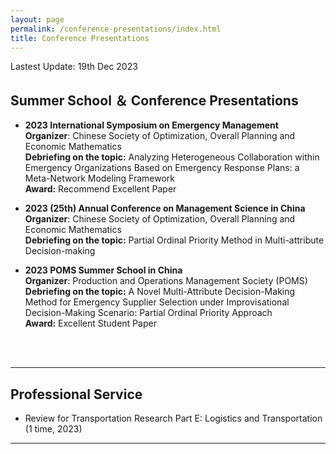 ```yaml
---
layout: page
permalink: /conference-presentations/index.html
title: Conference Presentations
---
```


Lastest Update: 19th Dec 2023&nbsp;

## Summer School ＆ Conference Presentations

- **2023 International Symposium on Emergency Management** <br> **Organizer**: Chinese Society of Optimization, Overall Planning and Economic Mathematics <br>**Debriefing on the topic:** Analyzing Heterogeneous Collaboration within Emergency Organizations Based on Emergency Response Plans: a Meta-Network Modeling Framework<br> **Award:** Recommend Excellent Paper

- **2023 (25th) Annual Conference on Management Science in China** <br> **Organizer**: Chinese Society of Optimization, Overall Planning and Economic Mathematics <br>**Debriefing on the topic:** Partial Ordinal Priority Method in Multi-attribute Decision-making

- **2023 POMS Summer School in China** <br> **Organizer**: Production and Operations Management Society (POMS) <br>**Debriefing on the topic:** A Novel Multi-Attribute Decision-Making Method for Emergency Supplier Selection under Improvisational Decision-Making Scenario: Partial Ordinal Priority Approach<br> **Award:** Excellent Student Paper
<br>
<br>

---

## Professional Service

- Review for Transportation Research Part E: Logistics and Transportation (1 time, 2023)

---
